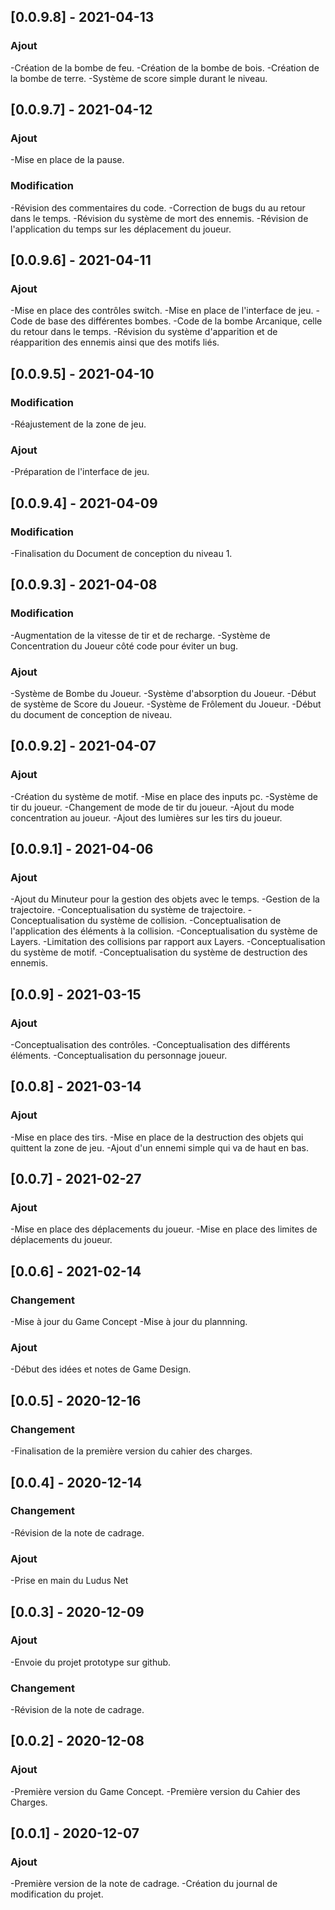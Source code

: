 ## [0.0.9.8] - 2021-04-13
### Ajout
-Création de la bombe de feu.
-Création de la bombe de bois.
-Création de la bombe de terre.
-Système de score simple durant le niveau.

## [0.0.9.7] - 2021-04-12
### Ajout
-Mise en place de la pause.
### Modification
-Révision des commentaires du code.
-Correction de bugs du au retour dans le temps.
-Révision du système de mort des ennemis.
-Révision de l'application du temps sur les déplacement du joueur.

## [0.0.9.6] - 2021-04-11
### Ajout
-Mise en place des contrôles switch.
-Mise en place de l'interface de jeu.
-Code de base des différentes bombes.
-Code de la bombe Arcanique, celle du retour dans le temps.
-Révision du système d'apparition et de réapparition des ennemis ainsi que des motifs liés.

## [0.0.9.5] - 2021-04-10
### Modification
-Réajustement de la zone de jeu.
### Ajout
-Préparation de l'interface de jeu.

## [0.0.9.4] - 2021-04-09
### Modification
-Finalisation du Document de conception du niveau 1.

## [0.0.9.3] - 2021-04-08
### Modification
-Augmentation de la vitesse de tir et de recharge.
-Système de Concentration du Joueur côté code pour éviter un bug.
### Ajout
-Système de Bombe du Joueur.
-Système d'absorption du Joueur.
-Début de système de Score du Joueur.
-Système de Frôlement du Joueur.
-Début du document de conception de niveau.

## [0.0.9.2] - 2021-04-07
### Ajout
-Création du système de motif.
-Mise en place des inputs pc.
-Système de tir du joueur.
-Changement de mode de tir du joueur.
-Ajout du mode concentration au joueur.
-Ajout des lumières sur les tirs du joueur.

## [0.0.9.1] - 2021-04-06
### Ajout
-Ajout du Minuteur pour la gestion des objets avec le temps.
-Gestion de la trajectoire.
-Conceptualisation du système de trajectoire.
-Conceptualisation du système de collision.
-Conceptualisation de l'application des éléments à la collision.
-Conceptualisation du système de Layers.
-Limitation des collisions par rapport aux Layers.
-Conceptualisation du système de motif.
-Conceptualisation du système de destruction des ennemis.

## [0.0.9] - 2021-03-15
### Ajout
-Conceptualisation des contrôles.
-Conceptualisation des différents éléments.
-Conceptualisation du personnage joueur.

## [0.0.8] - 2021-03-14
### Ajout
-Mise en place des tirs.
-Mise en place de la destruction des objets qui quittent la zone de jeu.
-Ajout d'un ennemi simple qui va de haut en bas.

## [0.0.7] - 2021-02-27
### Ajout
-Mise en place des déplacements du joueur.
-Mise en place des limites de déplacements du joueur.

## [0.0.6] - 2021-02-14
### Changement
-Mise à jour du Game Concept
-Mise à jour du plannning.
### Ajout
-Début des idées et notes de Game Design.

## [0.0.5] - 2020-12-16
### Changement
-Finalisation de la première version du cahier des charges.

## [0.0.4] - 2020-12-14
### Changement
-Révision de la note de cadrage.
### Ajout
-Prise en main du Ludus Net

## [0.0.3] - 2020-12-09
### Ajout
-Envoie du projet prototype sur github.
### Changement
-Révision de la note de cadrage.

## [0.0.2] - 2020-12-08
### Ajout
-Première version du Game Concept.
-Première version du Cahier des Charges.

## [0.0.1] - 2020-12-07
### Ajout
-Première version de la note de cadrage.
-Création du journal de modification du projet.
